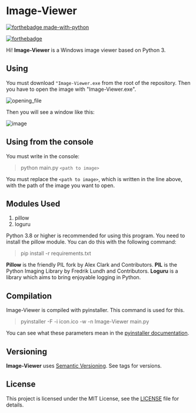 # Image-Viewer

[![forthebadge made-with-python](http://ForTheBadge.com/images/badges/made-with-python.svg)](https://www.python.org/)

[![forthebadge](https://forthebadge.com/images/badges/built-with-love.svg)](https://forthebadge.com)

Hi! **Image-Viewer** is a Windows image viewer based on Python 3.

## Using

You must download `"Image-Viewer.exe` from the root of the repository. Then you have to open the image with "Image-Viewer.exe".

![opening_file](https://image.prntscr.com/image/wbp7ZkYURHW2kH31pf-TFA.png)

Then you will see a window like this:

![image](https://image.prntscr.com/image/S9h0mVITT2Kyq7lt-Z-nJw.png)

## Using from the console

You must write in the console:

> python main.py `<path to image>`
  
You must replace the `<path to image>`, which is written in the line above, with the path of the image you want to open.

## Modules Used

1. pillow
2. loguru

Python 3.8 or higher is recommended for using this program. You need to install the pillow module. You can do this with the following command:

> pip install -r requirements.txt

**Pillow** is the friendly PIL fork by Alex Clark and Contributors. **PIL** is the Python Imaging Library by Fredrik Lundh and Contributors.
**Loguru** is a library which aims to bring enjoyable logging in Python.

## Compilation

Image-Viewer is compiled with pyinstaller. This command is used for this.

> pyinstaller -F -i icon.ico -w -n Image-Viewer main.py

You can see what these parameters mean in the [pyinstaller documentation](https://pyinstaller.readthedocs.io/en/stable/usage.html#options).

## Versioning

**Image-Viewer** uses [Semantic Versioning](https://semver.org/). See tags for versions.

## License

This project is licensed under the MIT License, see the [LICENSE](LICENSE) file for details.
